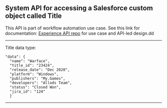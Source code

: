 ## System API for accessing a Salesforce custom object called Title

This API is part of workflow automation use case. See this link for documentation: [Experience API repo](https://github.com/srimplify/rcg-workflow-automation-portal-xapi) for use case and API-led design.dd

---

Title data type: 
```
"data": { 
  "name": "Warface", 
  "title_id": "23424", 
  "release_date": "Dec 2020", 
  "platform": "Windows", 
  "publishers": "My.Games", 
  "developers": "Allods Team",
  "status": "Closed Won", 
  "jira_id": "124" 
  }
```
---

